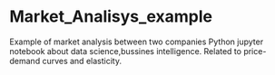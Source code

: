 # Market_Analisys_example
Example of market analysis between two companies
Python jupyter notebook about data science,bussines intelligence.
Related to price-demand curves and elasticity.
